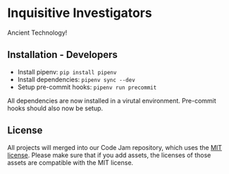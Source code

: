 # Inquisitive Investigators

Ancient Technology!

## Installation - Developers

* Install pipenv: `pip install pipenv`
* Install dependencies: `pipenv sync --dev`
* Setup pre-commit hooks: `pipenv run precommit`

All dependencies are now installed in a virutal environment. Pre-commit hooks should also now be setup.

## License

All projects will merged into our Code Jam repository, which uses the [MIT license](../LICENSE). Please make sure that if you add assets, the licenses of those assets are compatible with the MIT license.
